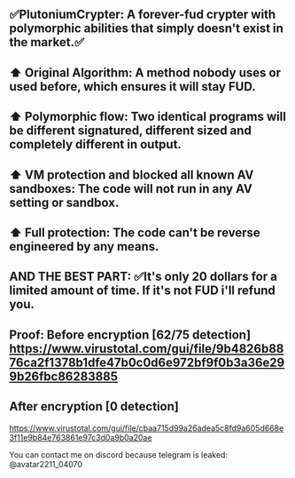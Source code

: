 ✅PlutoniumCrypter: A forever-fud crypter with polymorphic abilities that simply doesn't exist in the market.✅
-
⬆️ Original Algorithm: A method nobody uses or used before, which ensures it will stay FUD.
-
⬆️ Polymorphic flow: Two identical programs will be different signatured, different sized and completely different in output.
-
⬆️ VM protection and blocked all known AV sandboxes: The code will not run in any AV setting or sandbox.
-
⬆️ Full protection: The code can't be reverse engineered by any means.
-
AND THE BEST PART:
✅It's only 20 dollars for a limited amount of time. If it's not FUD i'll refund you.
-
Proof:
Before encryption [62/75 detection] 
https://www.virustotal.com/gui/file/9b4826b8876ca2f1378b1dfe47b0c0d6e972bf9f0b3a36e299b26fbc86283885
-
After encryption [0 detection]
-
https://www.virustotal.com/gui/file/cbaa715d99a26adea5c8fd9a605d668e3f11e9b84e763861e97c3d0a9b0a20ae

You can contact me on discord because telegram is leaked: @avatar2211_04070
